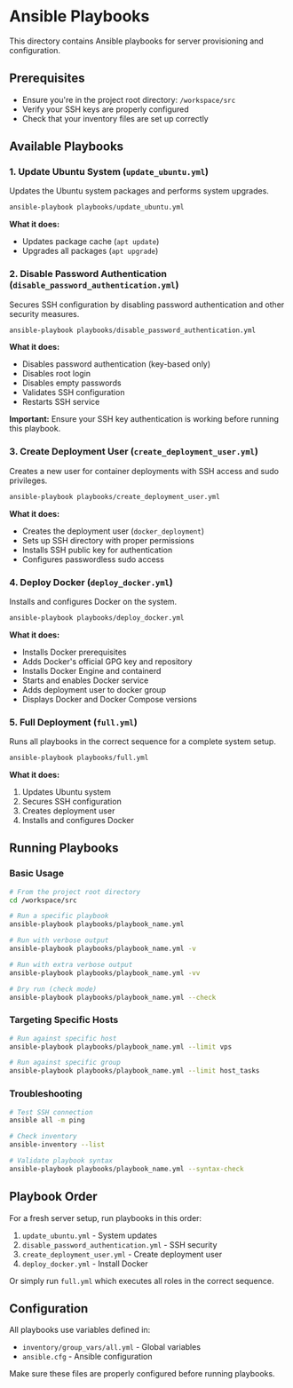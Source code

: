 # Ansible Playbooks

This directory contains Ansible playbooks for server provisioning and configuration.

## Prerequisites

- Ensure you're in the project root directory: `/workspace/src`
- Verify your SSH keys are properly configured
- Check that your inventory files are set up correctly

## Available Playbooks

### 1. Update Ubuntu System (`update_ubuntu.yml`)

Updates the Ubuntu system packages and performs system upgrades.

```bash
ansible-playbook playbooks/update_ubuntu.yml
```

**What it does:**

- Updates package cache (`apt update`)
- Upgrades all packages (`apt upgrade`)

### 2. Disable Password Authentication (`disable_password_authentication.yml`)

Secures SSH configuration by disabling password authentication and other security measures.

```bash
ansible-playbook playbooks/disable_password_authentication.yml
```

**What it does:**

- Disables password authentication (key-based only)
- Disables root login
- Disables empty passwords
- Validates SSH configuration
- Restarts SSH service

**Important:** Ensure your SSH key authentication is working before running this playbook.

### 3. Create Deployment User (`create_deployment_user.yml`)

Creates a new user for container deployments with SSH access and sudo privileges.

```bash
ansible-playbook playbooks/create_deployment_user.yml
```

**What it does:**

- Creates the deployment user (`docker_deployment`)
- Sets up SSH directory with proper permissions
- Installs SSH public key for authentication
- Configures passwordless sudo access

### 4. Deploy Docker (`deploy_docker.yml`)

Installs and configures Docker on the system.

```bash
ansible-playbook playbooks/deploy_docker.yml
```

**What it does:**

- Installs Docker prerequisites
- Adds Docker's official GPG key and repository
- Installs Docker Engine and containerd
- Starts and enables Docker service
- Adds deployment user to docker group
- Displays Docker and Docker Compose versions

### 5. Full Deployment (`full.yml`)

Runs all playbooks in the correct sequence for a complete system setup.

```bash
ansible-playbook playbooks/full.yml
```

**What it does:**

1. Updates Ubuntu system
2. Secures SSH configuration
3. Creates deployment user
4. Installs and configures Docker

## Running Playbooks

### Basic Usage

```bash
# From the project root directory
cd /workspace/src

# Run a specific playbook
ansible-playbook playbooks/playbook_name.yml

# Run with verbose output
ansible-playbook playbooks/playbook_name.yml -v

# Run with extra verbose output
ansible-playbook playbooks/playbook_name.yml -vv

# Dry run (check mode)
ansible-playbook playbooks/playbook_name.yml --check
```

### Targeting Specific Hosts

```bash
# Run against specific host
ansible-playbook playbooks/playbook_name.yml --limit vps

# Run against specific group
ansible-playbook playbooks/playbook_name.yml --limit host_tasks
```

### Troubleshooting

```bash
# Test SSH connection
ansible all -m ping

# Check inventory
ansible-inventory --list

# Validate playbook syntax
ansible-playbook playbooks/playbook_name.yml --syntax-check
```

## Playbook Order

For a fresh server setup, run playbooks in this order:

1. `update_ubuntu.yml` - System updates
2. `disable_password_authentication.yml` - SSH security
3. `create_deployment_user.yml` - Create deployment user
4. `deploy_docker.yml` - Install Docker

Or simply run `full.yml` which executes all roles in the correct sequence.

## Configuration

All playbooks use variables defined in:

- `inventory/group_vars/all.yml` - Global variables
- `ansible.cfg` - Ansible configuration

Make sure these files are properly configured before running playbooks.
